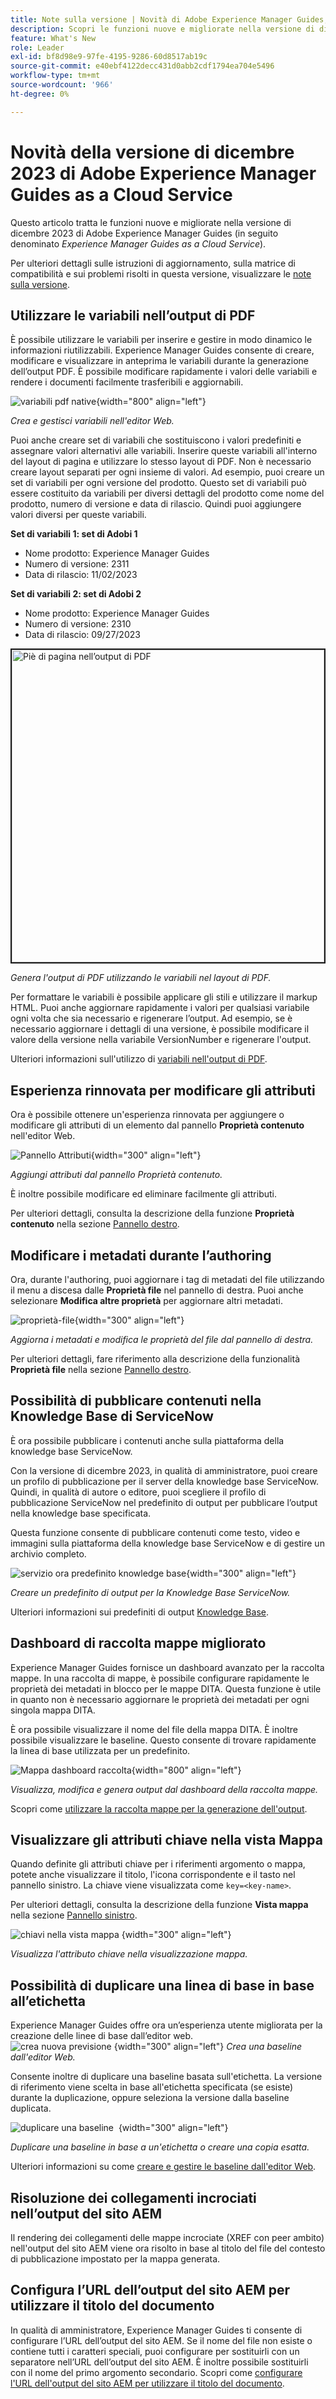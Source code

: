 ```yaml
---
title: Note sulla versione | Novità di Adobe Experience Manager Guides, versione di dicembre 2023
description: Scopri le funzioni nuove e migliorate nella versione di dicembre 2023 di Adobe Experience Manager Guides as a Cloud Service.
feature: What's New
role: Leader
exl-id: bf8d98e9-97fe-4195-9286-60d8517ab19c
source-git-commit: e40ebf4122decc431d0abb2cdf1794ea704e5496
workflow-type: tm+mt
source-wordcount: '966'
ht-degree: 0%

---
```


# Novità della versione di dicembre 2023 di Adobe Experience Manager Guides as a Cloud Service

Questo articolo tratta le funzioni nuove e migliorate nella versione di dicembre 2023 di Adobe Experience Manager Guides (in seguito denominato *Experience Manager Guides as a Cloud Service*).

Per ulteriori dettagli sulle istruzioni di aggiornamento, sulla matrice di compatibilità e sui problemi risolti in questa versione, visualizzare le [note sulla versione](release-notes-2023-12-0.md).


## Utilizzare le variabili nell’output di PDF

È possibile utilizzare le variabili per inserire e gestire in modo dinamico le informazioni riutilizzabili. Experience Manager Guides consente di creare, modificare e visualizzare in anteprima le variabili durante la generazione dell’output PDF. È possibile modificare rapidamente i valori delle variabili e rendere i documenti facilmente trasferibili e aggiornabili.

![variabili pdf native](assets/add-variable-default.png){width="800" align="left"}

*Crea e gestisci variabili nell&#39;editor Web.*

Puoi anche creare set di variabili che sostituiscono i valori predefiniti e assegnare valori alternativi alle variabili. Inserire queste variabili all&#39;interno del layout di pagina e utilizzare lo stesso layout di PDF. Non è necessario creare layout separati per ogni insieme di valori. Ad esempio, puoi creare un set di variabili per ogni versione del prodotto. Questo set di variabili può essere costituito da variabili per diversi dettagli del prodotto come nome del prodotto, numero di versione e data di rilascio. Quindi puoi aggiungere valori diversi per queste variabili.

**Set di variabili 1: set di Adobi 1**

* Nome prodotto: Experience Manager Guides
* Numero di versione: 2311
* Data di rilascio: 11/02/2023

**Set di variabili 2: set di Adobi 2**

* Nome prodotto: Experience Manager Guides
* Numero di versione: 2310
* Data di rilascio: 09/27/2023



<img src="./assets/native-pdf-variable-output.png" alt="Piè di pagina nell’output di PDF" width="500" border="2px">

*Genera l&#39;output di PDF utilizzando le variabili nel layout di PDF.*

Per formattare le variabili è possibile applicare gli stili e utilizzare il markup HTML.  Puoi anche aggiornare rapidamente i valori per qualsiasi variabile ogni volta che sia necessario e rigenerare l’output. Ad esempio, se è necessario aggiornare i dettagli di una versione, è possibile modificare il valore della versione nella variabile VersionNumber e rigenerare l&#39;output.


Ulteriori informazioni sull&#39;utilizzo di [variabili nell&#39;output di PDF](../native-pdf/native-pdf-variables.md).





## Esperienza rinnovata per modificare gli attributi

Ora è possibile ottenere un&#39;esperienza rinnovata per aggiungere o modificare gli attributi di un elemento dal pannello **Proprietà contenuto** nell&#39;editor Web.

![Pannello Attributi](assets/attributes-multiple-properties.png){width="300" align="left"}

*Aggiungi attributi dal pannello Proprietà contenuto.*

È inoltre possibile modificare ed eliminare facilmente gli attributi.

Per ulteriori dettagli, consulta la descrizione della funzione **Proprietà contenuto** nella sezione [Pannello destro](../user-guide/web-editor-features.md#id2051EB003YK).


## Modificare i metadati durante l’authoring

Ora, durante l&#39;authoring, puoi aggiornare i tag di metadati del file utilizzando il menu a discesa dalle **Proprietà file** nel pannello di destra. Puoi anche selezionare **Modifica altre proprietà** per aggiornare altri metadati.

![proprietà-file](assets/file-properties-general.png){width="300" align="left"}

*Aggiorna i metadati e modifica le proprietà del file dal pannello di destra.*

Per ulteriori dettagli, fare riferimento alla descrizione della funzionalità **Proprietà file** nella sezione [Pannello destro](../user-guide/web-editor-features.md#id2051EB003YK).

## Possibilità di pubblicare contenuti nella Knowledge Base di ServiceNow

È ora possibile pubblicare i contenuti anche sulla piattaforma della knowledge base ServiceNow.

Con la versione di dicembre 2023, in qualità di amministratore, puoi creare un profilo di pubblicazione per il server della knowledge base ServiceNow. Quindi, in qualità di autore o editore, puoi scegliere il profilo di pubblicazione ServiceNow nel predefinito di output per pubblicare l’output nella knowledge base specificata.

Questa funzione consente di pubblicare contenuti come testo, video e immagini sulla piattaforma della knowledge base ServiceNow e di gestire un archivio completo.


![servizio ora predefinito knowledge base](assets/knowledgebase--output-preset.png){width="300" align="left"}

*Creare un predefinito di output per la Knowledge Base ServiceNow.*

Ulteriori informazioni sui predefiniti di output [Knowledge Base](../user-guide/generate-output-knowledge-base.md).

## Dashboard di raccolta mappe migliorato

Experience Manager Guides fornisce un dashboard avanzato per la raccolta mappe. In una raccolta di mappe, è possibile configurare rapidamente le proprietà dei metadati in blocco per le mappe DITA. Questa funzione è utile in quanto non è necessario aggiornare le proprietà dei metadati per ogni singola mappa DITA.

È ora possibile visualizzare il nome del file della mappa DITA. È inoltre possibile visualizzare le baseline. Questo consente di trovare rapidamente la linea di base utilizzata per un predefinito.

![Mappa dashboard raccolta](assets/map-collection-dashboard.png){width="800" align="left"}

*Visualizza, modifica e genera output dal dashboard della raccolta mappe.*

Scopri come [utilizzare la raccolta mappe per la generazione dell&#39;output](../user-guide/generate-output-use-map-collection-output-generation.md).

## Visualizzare gli attributi chiave nella vista Mappa

Quando definite gli attributi chiave per i riferimenti argomento o mappa, potete anche visualizzare il titolo, l&#39;icona corrispondente e il tasto nel pannello sinistro. La chiave viene visualizzata come `key=<key-name>`.

Per ulteriori dettagli, consulta la descrizione della funzione **Vista mappa** nella sezione [Pannello sinistro](../user-guide/web-editor-features.md#id2051EA0M0HS).

![chiavi nella vista mappa](assets/view-key-title-map-view.png) {width="300" align="left"}

*Visualizza l&#39;attributo chiave nella visualizzazione mappa.*

## Possibilità di duplicare una linea di base in base all’etichetta

Experience Manager Guides offre ora un’esperienza utente migliorata per la creazione delle linee di base dall’editor web.\
![crea nuova previsione](assets/create-new-baseline.png) {width="300" align="left"}
*Crea una baseline dall&#39;editor Web.*

Consente inoltre di duplicare una baseline basata sull&#39;etichetta. La versione di riferimento viene scelta in base all&#39;etichetta specificata (se esiste) durante la duplicazione, oppure seleziona la versione dalla baseline duplicata.


![duplicare una baseline &#x200B;](assets/duplicate-baseline.png) {width="300" align="left"}

*Duplicare una baseline in base a un&#39;etichetta o creare una copia esatta.*

Ulteriori informazioni su come [creare e gestire le baseline dall&#39;editor Web](../user-guide/web-editor-baseline.md).

## Risoluzione dei collegamenti incrociati nell’output del sito AEM

Il rendering dei collegamenti delle mappe incrociate (XREF con peer ambito) nell&#39;output del sito AEM viene ora risolto in base al titolo del file del contesto di pubblicazione impostato per la mappa generata.


## Configura l’URL dell’output del sito AEM per utilizzare il titolo del documento

In qualità di amministratore, Experience Manager Guides ti consente di configurare l’URL dell’output del sito AEM. Se il nome del file non esiste o contiene tutti i caratteri speciali, puoi configurare per sostituirli con un separatore nell’URL dell’output del sito AEM. È inoltre possibile sostituirli con il nome del primo argomento secondario. Scopri come [configurare l&#39;URL dell&#39;output del sito AEM per utilizzare il titolo del documento](../cs-install-guide/conf-output-generation.md#configure-the-url-of-the-aem-site-output-to-use-the-document-title).
